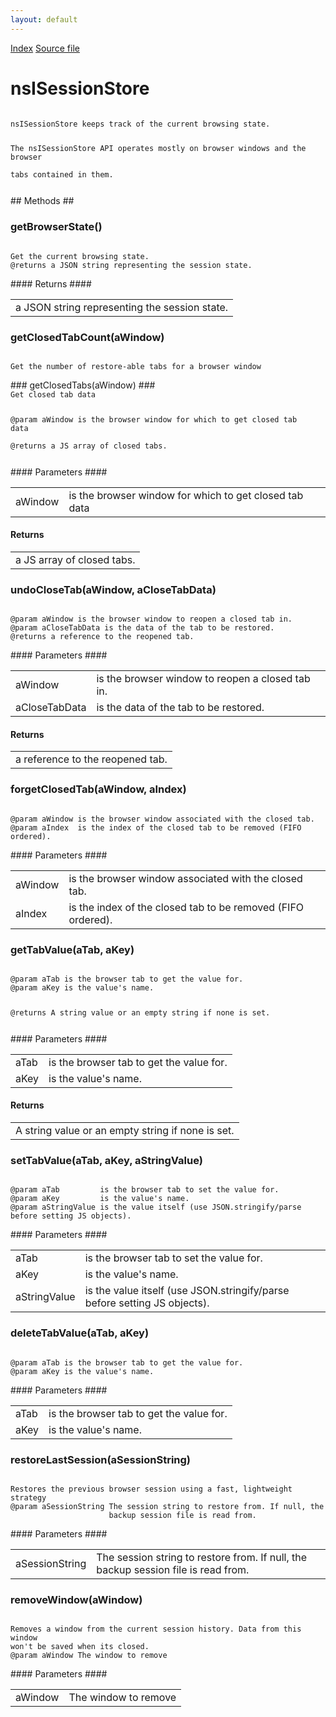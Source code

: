 ```yaml
---
layout: default
---
```

<div id='links'><a href="../index.html">Index</a>
<a href="http://dxr.mozilla.org/mozilla-central/source/mobile/android/components/SessionStore.idl">Source file</a>
</div>

# nsISessionStore #
<code>  
nsISessionStore keeps track of the current browsing state.  
  
The nsISessionStore API operates mostly on browser windows and the browser  
tabs contained in them.  
  
</code>
## Methods ##

### getBrowserState() ###
<code>  
Get the current browsing state.  
@returns a JSON string representing the session state.  
  
</code>
#### Returns ####

<table>

<tr>
<td>a JSON string representing the session state.  
</td>
</tr>

</table>

### getClosedTabCount(aWindow) ###
<code>  
Get the number of restore-able tabs for a browser window  
  
</code>
### getClosedTabs(aWindow) ###
<code>  
Get closed tab data  
  
@param aWindow is the browser window for which to get closed tab data  
@returns a JS array of closed tabs.  
  
</code>
#### Parameters ####

<table>

<tr>
<td>aWindow</td>
<td>is the browser window for which to get closed tab data  
</td>
</tr>

</table>

#### Returns ####

<table>

<tr>
<td>a JS array of closed tabs.  
</td>
</tr>

</table>

### undoCloseTab(aWindow, aCloseTabData) ###
<code>  
@param aWindow is the browser window to reopen a closed tab in.  
@param aCloseTabData is the data of the tab to be restored.  
@returns a reference to the reopened tab.  
  
</code>
#### Parameters ####

<table>

<tr>
<td>aWindow</td>
<td>is the browser window to reopen a closed tab in.  
</td>
</tr>

<tr>
<td>aCloseTabData</td>
<td>is the data of the tab to be restored.  
</td>
</tr>

</table>

#### Returns ####

<table>

<tr>
<td>a reference to the reopened tab.  
</td>
</tr>

</table>

### forgetClosedTab(aWindow, aIndex) ###
<code>  
@param aWindow is the browser window associated with the closed tab.  
@param aIndex  is the index of the closed tab to be removed (FIFO ordered).  
  
</code>
#### Parameters ####

<table>

<tr>
<td>aWindow</td>
<td>is the browser window associated with the closed tab.  
</td>
</tr>

<tr>
<td>aIndex</td>
<td>is the index of the closed tab to be removed (FIFO ordered).  
</td>
</tr>

</table>

### getTabValue(aTab, aKey) ###
<code>  
@param aTab is the browser tab to get the value for.  
@param aKey is the value's name.  
  
@returns A string value or an empty string if none is set.  
  
</code>
#### Parameters ####

<table>

<tr>
<td>aTab</td>
<td>is the browser tab to get the value for.  
</td>
</tr>

<tr>
<td>aKey</td>
<td>is the value's name.  
</td>
</tr>

</table>

#### Returns ####

<table>

<tr>
<td>A string value or an empty string if none is set.  
</td>
</tr>

</table>

### setTabValue(aTab, aKey, aStringValue) ###
<code>  
@param aTab         is the browser tab to set the value for.  
@param aKey         is the value's name.  
@param aStringValue is the value itself (use JSON.stringify/parse before setting JS objects).  
  
</code>
#### Parameters ####

<table>

<tr>
<td>aTab</td>
<td>is the browser tab to set the value for.  
</td>
</tr>

<tr>
<td>aKey</td>
<td>is the value's name.  
</td>
</tr>

<tr>
<td>aStringValue</td>
<td>is the value itself (use JSON.stringify/parse before setting JS objects).  
</td>
</tr>

</table>

### deleteTabValue(aTab, aKey) ###
<code>  
@param aTab is the browser tab to get the value for.  
@param aKey is the value's name.  
  
</code>
#### Parameters ####

<table>

<tr>
<td>aTab</td>
<td>is the browser tab to get the value for.  
</td>
</tr>

<tr>
<td>aKey</td>
<td>is the value's name.  
</td>
</tr>

</table>

### restoreLastSession(aSessionString) ###
<code>  
Restores the previous browser session using a fast, lightweight strategy  
@param aSessionString The session string to restore from. If null, the  
                      backup session file is read from.  
  
</code>
#### Parameters ####

<table>

<tr>
<td>aSessionString</td>
<td>The session string to restore from. If null, the  
                      backup session file is read from.  
</td>
</tr>

</table>

### removeWindow(aWindow) ###
<code>  
Removes a window from the current session history. Data from this window  
won't be saved when its closed.  
@param aWindow The window to remove  
  
</code>
#### Parameters ####

<table>

<tr>
<td>aWindow</td>
<td>The window to remove  
</td>
</tr>

</table>
